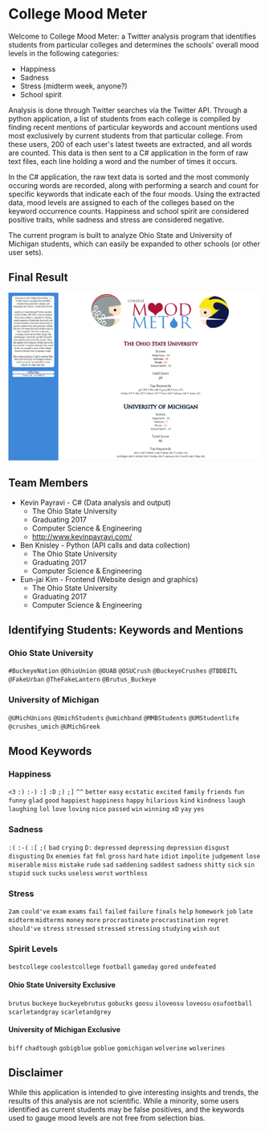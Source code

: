 College Mood Meter
===============

Welcome to College Mood Meter: a Twitter analysis program that identifies students from particular colleges and determines the schools' overall mood levels in the following categories:

- Happiness
- Sadness
- Stress (midterm week, anyone?)
- School spirit

Analysis is done through Twitter searches via the Twitter API. Through a python application, a list of students from each college is compiled by finding recent mentions of particular keywords and account mentions used most exclusively by current students from that particular college. From these users, 200 of each user's latest tweets are extracted, and all words are counted. This data is then sent to a C# application in the form of raw text files, each line holding a word and the number of times it occurs.

In the C# application, the raw text data is sorted and the most commonly occuring words are recorded, along with performing a search and count for specific keywords that indicate each of the four moods. Using the extracted data, mood levels are assigned to each of the colleges based on the keyword occurrence counts. Happiness and school spirit are considered positive traits, while sadness and stress are considered negative.

The current program is built to analyze Ohio State and University of Michigan students, which can easily be expanded to other schools (or other user sets).

## Final Result
![college-mood-meter-result](images/final.png)

## Team Members
- Kevin Payravi - C# (Data analysis and output)
    + The Ohio State University
    + Graduating 2017
    + Computer Science & Engineering
    + http://www.kevinpayravi.com/
- Ben Knisley - Python (API calls and data collection)
    + The Ohio State University
    + Graduating 2017
    + Computer Science & Engineering
- Eun-jai Kim - Frontend (Website design and graphics)
    + The Ohio State University
    + Graduating 2017
    + Computer Science & Engineering

## Identifying Students: Keywords and Mentions
### Ohio State University
`#BuckeyeNation` `@OhioUnion` `@OUAB` `@OSUCrush` `@BuckeyeCrushes` `@TBDBITL` `@FakeUrban` `@TheFakeLantern` `@Brutus_Buckeye`

### University of Michigan
`@UMichUnions` `@UmichStudents` `@umichband` `@MMBStudents` `@UMStudentlife` `@crushes_umich` `@UMichGreek`

## Mood Keywords
### Happiness
`<3` `:)` `:-)` `:]` `:D` `;)` `;]` `^^` `better` `easy` `ecstatic` `excited` `family` `friends` `fun` `funny` `glad` `good` `happiest` `happiness` `happy` `hilarious` `kind` `kindness` `laugh` `laughing` `lol` `love` `loving` `nice` `passed` `win` `winning` `xD` `yay` `yes`
### Sadness
`:(` `:-(` `:[` `;(` `bad` `crying` `D:` `depressed` `depressing` `depression` `disgust` `disgusting` `Dx` `enemies` `fat` `fml` `gross` `hard` `hate` `idiot` `impolite` `judgement` `lose` `miserable` `miss` `mistake` `rude` `sad` `saddening` `saddest` `sadness` `shitty` `sick` `sin` `stupid` `suck` `sucks` `useless` `worst` `worthless`
### Stress
`2am` `could've` `exam` `exams` `fail` `failed` `failure` `finals` `help` `homework` `job` `late` `midterm` `midterms` `money` `more` `procrastinate` `procrastination` `regret` `should've` `stress` `stressed` `stressed` `stressing` `studying` `wish` `out`
### Spirit Levels
`bestcollege` `coolestcollege` `football` `gameday` `gored` `undefeated`
#### Ohio State University Exclusive
`brutus` `buckeye` `buckeyebrutus` `gobucks` `goosu` `iloveosu` `loveosu` `osufootball` `scarletandgray` `scarletandgrey`
#### University of Michigan Exclusive
`biff` `chadtough` `gobigblue` `goblue` `gomichigan` `wolverine` `wolverines`
## Disclaimer
While this application is intended to give interesting insights and trends, the results of this analysis are not scientific. While a minority, some users identified as current students may be false positives, and the keywords used to gauge mood levels are not free from selection bias.
